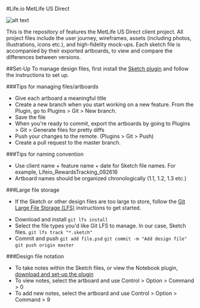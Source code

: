 #Life.io MetLife US Direct


![alt text](https://github.com/kellydern/Life-features/blob/master/assets/logo.png)


This is the repository of features the MetLife US Direct client project. All project files include the user journey, wireframes, assets (including photos, illustrations, icons etc.), and high-fidelity mock-ups. Each sketch file is accompanied by their exported artboards, to view and compare the differences between versions.

##Set-Up
To manage design files, first install the <a href="https://github.com/mathieudutour/git-sketch-plugin">Sketch plugin</a> and follow the instructions to set up.

###Tips for managing files/artboards
- Give each artboard a meaningful title
- Create a new branch when you start working on a new feature. From the Plugin, go to Plugins > Git > New branch.
- Save the file
- When you're ready to commit, export the artboards by going to Plugins > Git > Generate files for pretty diffs
- Push your changes to the remote. (Plugins > Git > Push)
- Create a pull request to the master branch.

###Tips for naming convention
- Use client name + feature name + date for Sketch file names. For example, Lifeio_RewardsTracking_092616
- Artboard names should be organized chronologically (1.1, 1.2, 1.3 etc.)

###Large file storage
- If the Sketch or other design files are too large to store, follow the <a href="https://git-lfs.github.com/">Git Large File Storage (LFS)</a> instructions to get started.
+ Download and install `git lfs install`
+ Select the file types you'd like Git LFS to manage. In our case, Sketch files. `git lfs track "*.sketch"`
+ Commit and push 
`git add file.psd`
`git commit -m "Add design file"`
`git push origin master`

###Design file notation
- To take notes within the Sketch files, or view the Notebook plugin,  <a href="http://marcosvid.al/sketch-notebook/">download and set-up the plugin</a>
- To view notes, select the artboard and use Control > Option > Command > 0
- To add new notes, select the artboard and use Control > Option > Command > 9
